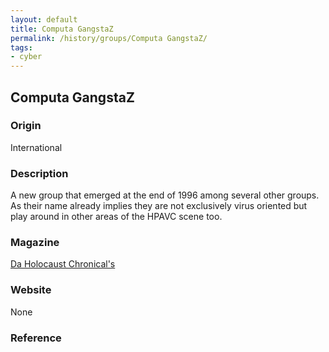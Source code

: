 ```yaml
---
layout: default
title: Computa GangstaZ
permalink: /history/groups/Computa GangstaZ/
tags:
- cyber
---
```


## Computa GangstaZ

### Origin
International

### Description
A new group that emerged at the end of 1996 among several other groups. As their name already implies they are not exclusively virus oriented but play around in other areas of the HPAVC scene too.

### Magazine
[Da Holocaust Chronical's](http://vxheaven.org/vx.php?id=zd00)

### Website
None

### Reference

